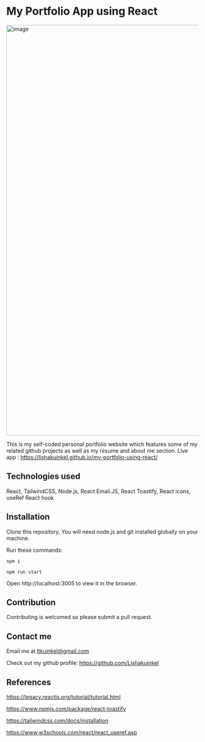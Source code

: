 # My Portfolio App using React 

<img width="1074" alt="image" src="https://github.com/Lishakuinkel/my-portfolio-using-react/assets/130411719/a42b3f5d-fb65-4ed9-86bc-321d1dd53ed2">


This is my self-coded personal portfolio website which features some of my related github projects as well as my resume and about me section. Live app : https://lishakuinkel.github.io/my-portfolio-using-react/

## Technologies used

React, TailwindCSS, Node.js, React Email.JS, React Toastify, React icons, useRef React hook

## Installation

Clone this repository. You will need node.js and git installed globally on your machine.

Run these commands: 

```npm i```  

```npm run start```

Open http://localhost:3005 to view it in the browser.

## Contribution
Contributing is welcomed so please submit a pull request. 

## Contact me 
Email me at ltkuinkel@gmail.com 

Check out my github profile: https://github.com/Lishakuinkel

## References
https://legacy.reactjs.org/tutorial/tutorial.html

https://www.npmjs.com/package/react-toastify

https://tailwindcss.com/docs/installation

https://www.w3schools.com/react/react_useref.asp
